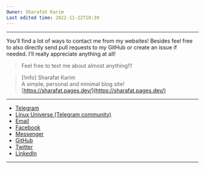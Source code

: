 ```yaml
---
Owner: Sharafat Karim
Last edited time: 2022-11-22T10:39
---
```

---

You’ll find a lot of ways to contact me from my websites! Besides feel free to also directly send pull requests to my GitHub or create an issue if needed. I’ll really appreciate anything at all!

> Feel free to text me about almost anything!!!

  

> [!info] Sharafat Karim  
> A simple, personal and minimal blog site!  
> [https://sharafat.pages.dev/](https://sharafat.pages.dev/)  

---

- [Telegram](https://t.me/SharafatKarim)
- [Linux Universe (Telegram community)](https://t.me/LinuxUniverse)
- [Email](https://img.icons8.com/fluency/48/000000/mail.png)
- [Facebook](https://facebook.com/Sharafat2004)
- [Messenger](https://m.me/Sharafat2004)
- [GitHub](https://github.com/SharafatKarim)
- [Twitter](https://twitter.com/sharafat2004)
- [LinkedIn](https://www.linkedin.com/in/SharafatKarim)

---
